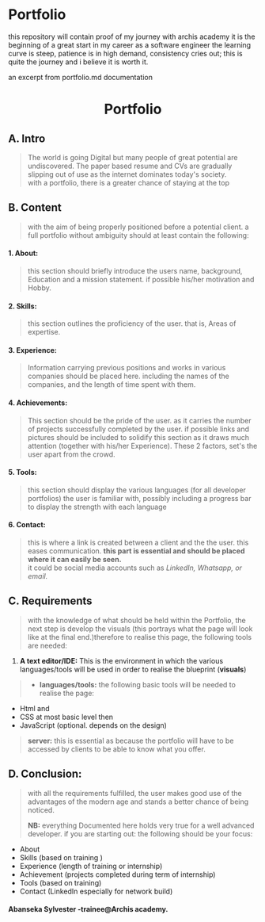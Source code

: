 # Portfolio
this repository will contain proof of my journey with archis academy
it is the beginning of a great start in my career as a software engineer
the learning curve is steep, patience is in high demand, consistency cries out; this is quite the journey
and i believe it is worth it. 

an excerpt from portfolio.md documentation

# <center>Portfolio</center> 
> 
## A. Intro
>The world is going Digital but many people of great potential are undiscovered. The paper based resume and CVs are gradually slipping out of use as the internet dominates today's society.  
with a portfolio, there is a greater chance of staying at the top  
>
## B. Content  
>with the aim of being properly positioned before a potential client. a full portfolio without ambiguity should at least contain the following:
>
#### 1. About:
>this section should briefly introduce the users name, background, Education and a mission statement. if possible his/her motivation and Hobby.
>
#### 2. Skills: 
>this section outlines the proficiency of the user. that is, Areas of expertise.
>  
#### 3. Experience:
>Information carrying previous positions and works in various companies should be placed here. including the names of the companies, and the length of time spent with them.
>
#### 4. Achievements:
>This section should be the pride of the user. as it carries the number of projects successfully completed by the user. if possible links and pictures should be included to solidify this section as it draws much attention (together with his/her Experience). These 2 factors, set's the user apart from the crowd.
> 
#### 5. Tools:
>this section should display the various languages (for all developer portfolios) the user is familiar with, possibly including a progress bar to display the strength with each language
>  
#### 6. Contact:
>this is where a link is created between a client and the the user. this eases communication. **this part is essential and should be placed where it can easily be seen.**  
>it could be social media accounts such as _LinkedIn, Whatsapp, or email._
>
## C. Requirements
>with the knowledge of what should be held within the Portfolio, the next step is develop the visuals (this portrays what the page will look like at the final end.)therefore to realise this page, the following tools are needed:  
>  
1. __A text editor/IDE:__ This is the environment in which the various languages/tools will be used in order to realise the blueprint (**visuals**)  
> *  __languages/tools:__ the following basic tools will be needed to realise the page:      
>  
  * Html and
  * CSS at most basic level then   
  * JavaScript (optional. depends on the design)  
    
> __server:__ this is essential as because the portfolio will have to be accessed by clients to be able to know what you offer. 
>
## D. Conclusion:
>with all the requirements fulfilled, the user makes good use of the advantages of the modern age and stands a better chance of being noticed.
>
>__NB:__ everything Documented here  holds very true for a well advanced developer. if you are starting out: the following should be your focus:  
>
* About  
* Skills (based on training )
* Experience (length of training or internship)  
* Achievement (projects completed during term of internship)  
* Tools (based on training)  
* Contact (LinkedIn especially for network build)  
>
#### Abanseka Sylvester -trainee@Archis academy.
